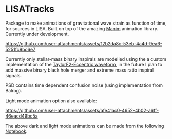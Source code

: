 <h1>LISATracks</h1>

Package to make animations of gravitational wave strain as function of time, for sources in LISA. Built on top of the amazing <a href="https://www.manim.community/">Manim</a> animation library. Currently under development.  

https://github.com/user-attachments/assets/12b2da8c-53eb-4a4d-9ea6-5251fc9bc6e7

Currently only stellar-mass binary inspirals are modelled using the a custom implementation of the <a href="https://arxiv.org/abs/1605.00304">TaylorF2-Eccentric waveform</a>, in the future I plan to add massive binary black hole merger and extreme mass ratio inspiral signals. 

PSD contains time dependent confusion noise (using implementation from Balrog).

Light mode animation option also available:

https://github.com/user-attachments/assets/afe41ac0-4652-4b02-a6ff-46eacd49bc5a

The above dark and light mode animations can be made from the following <a href="https://github.com/dig07/LISATracks/blob/main/Examples/Multiple_sources_animation.ipynb">Notebook</a>.
